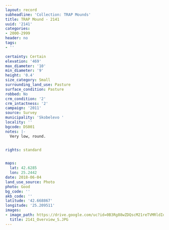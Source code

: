```yaml
---
layout: record
subheadline: 'Collection: TRAP Mounds'
title: TRAP Mound - 2141
uuid: '2141'
categories:
- 2000-2999
header: no
tags:
- ''

certainty: Certain
elevation: '469'
max_diameter: '10'
min_diameter: '9'
height: '0.4'
size_category: Small
surrounding_land_use: Pasture
surface_condition: Pasture
robbed: No
crm_condition: '2'
crm_intactness: '2'
campaign: '2011'
source: Survey
municipality: 'Skobelevo '
locality: ''
bgcode: DS001
notes: |-
  Very low, round.


rights: standard


maps:
  lat: 42.6285
  lon: 25.2442
date: 2018-06-04
land_use_source: Photo
photo: Good
bg_code: ''
akb_code: ''
latitude: '42.668867'
longitude: '25.209511'
images:
- image_path: https://drive.google.com/uc?id=0B3Rg88wZDQscM21reTVMRldIdWM
  title: 2141_Overview_S.JPG
---
```

